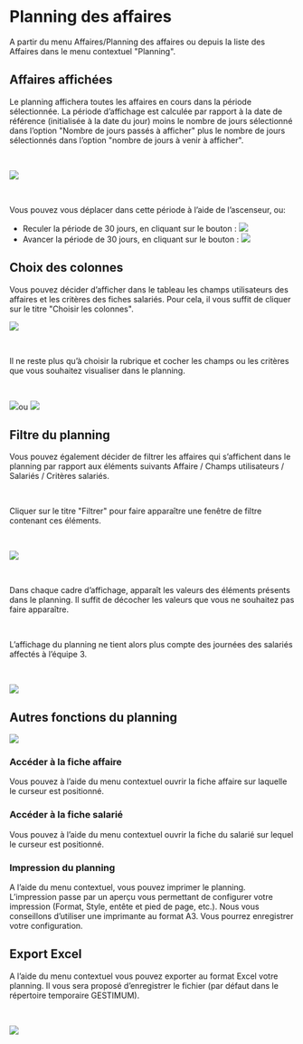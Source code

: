 # Planning des affaires


A partir du menu Affaires/Planning des affaires ou depuis la liste des Affaires dans le menu contextuel "Planning".


## Affaires affichées


Le planning affichera toutes les affaires en cours dans la période sélectionnée. La période d’affichage est calculée par rapport à la date de référence (initialisée à la date du jour) moins le nombre de jours sélectionné dans l’option "Nombre de jours passés à afficher" plus le nombre de jours sélectionnés dans l’option "nombre de jours à venir à afficher".


 


![](Planning.png)


 


Vous pouvez vous déplacer dans cette période à l’aide de l’ascenseur, ou:


* Reculer la période de 30 jours, en cliquant sur le bouton : ![](btn_Reculer_30_jrs.png)
* Avancer la période de 30 jours, en cliquant sur le bouton : ![](btn_Avancer_30_jrs.png)


## Choix des colonnes


Vous pouvez décider d’afficher dans le tableau les champs utilisateurs des affaires et les critères des fiches salariés. Pour cela, il vous suffit de cliquer sur le titre "Choisir les colonnes".


![](Champs_supplementaires.png)


 


Il ne reste plus qu’à choisir la rubrique et cocher les champs ou les critères que vous souhaitez visualiser dans le planning.


 


![](Liste_champs_perso.png)ou ![](Critere_Salarie.png)


## Filtre du planning


Vous pouvez également décider de filtrer les affaires qui s’affichent dans le planning par rapport aux éléments suivants Affaire / Champs utilisateurs / Salariés / Critères salariés.


 


Cliquer sur le titre "Filtrer" pour faire apparaître une fenêtre de filtre contenant ces éléments.


 


![](Filtres.png)


 


Dans chaque cadre d’affichage, apparaît les valeurs des éléments présents dans le planning. Il suffit de décocher les valeurs que vous ne souhaitez pas faire apparaître.


 


L’affichage du planning ne tient alors plus compte des journées des salariés affectés à l’équipe 3.


 


![](Planning_avec_nouveaux_champs.png)


## Autres fonctions du planning


![](Menu_Contextuel_Planning.png)


### Accéder à la fiche affaire


Vous pouvez à l’aide du menu contextuel ouvrir la fiche affaire sur laquelle le curseur est positionné.


### Accéder à la fiche salarié


Vous pouvez à l’aide du menu contextuel ouvrir la fiche du salarié sur lequel le curseur est positionné.


### Impression du planning


A l’aide du menu contextuel, vous pouvez imprimer le planning. L’impression passe par un aperçu vous permettant de configurer votre impression (Format, Style, entête et pied de page, etc.). Nous vous conseillons d’utiliser une imprimante au format A3. Vous pourrez enregistrer votre configuration.


## Export Excel


A l’aide du menu contextuel vous pouvez exporter au format Excel votre planning. Il vous sera proposé d’enregistrer le fichier (par défaut dans le répertoire temporaire GESTIMUM).


 


![](Export_Excel.png)



